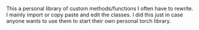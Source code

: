 This a personal library of custom methods/functions I often have to rewrite. I mainly import or copy paste and edit the classes. I did this just in case anyone wants to use them to start their own personal torch library.
